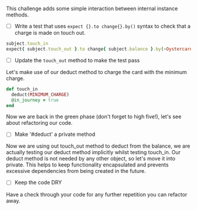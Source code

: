 This challenge adds some simple interaction between internal instance methods.
- [ ] Write a test that uses `expect {}.to change{}.by()` syntax to check that a charge is made on touch out.

```ruby
subject.touch_in
expect{ subject.touch_out }.to change{ subject.balance }.by(-Oystercard::MINIMUM_CHARGE)
```
- [ ] Update the `touch_out` method to make the test pass

Let's make use of our deduct method to charge the card with the minimum charge.

```ruby
def touch_in
  deduct(MINIMUM_CHARGE)
  @in_journey = true
end
```

Now we are back in the green phase (don't forget to high five!), let's see about refactoring our code.

- [ ] Make '#deduct' a private method

Now we are using out touch_out method to deduct from the balance, we are actually testing our deduct method implicitly whilst testing touch_in. Our deduct method is not needed by any other object, so let's move it into private. This helps to keep functionality encapsulated and prevents excessive dependencies from being created in the future.

- [ ] Keep the code DRY

Have a check through your code for any further repetition you can refactor away.
